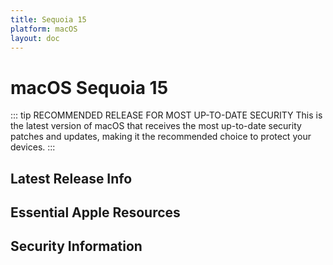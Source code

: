```yaml
---
title: Sequoia 15
platform: macOS
layout: doc
---
```


# macOS Sequoia 15 <Badge type="tip" text="Current Version (N-0)" />

::: tip RECOMMENDED RELEASE FOR MOST UP-TO-DATE SECURITY
This is the latest version of macOS that receives the most up-to-date security patches and updates, making it the recommended choice to protect your devices.
:::


<script setup>
import LatestFeatures from './components/LatestFeatures.vue';
import SecurityInfo from './components/SecurityInfo.vue';

const frontmatter = {
  title: 'Sequoia',
  platform: 'macOS',
  stage: 'release',
};
</script>

## Latest Release Info
<LatestFeatures :title="frontmatter.title" :platform="frontmatter.platform" :stage="frontmatter.stage" />

## Essential Apple Resources
<LinksComponent :title="frontmatter.title" :platform="frontmatter.platform" :stage="frontmatter.stage" />

## Security Information
<SecurityInfo :title="frontmatter.title" :platform="frontmatter.platform" :stage="frontmatter.stage" />
